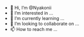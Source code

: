 - 👋 Hi, I’m @Nyakonii
- 👀 I’m interested in ...
- 🌱 I’m currently learning ...
- 💞️ I’m looking to collaborate on ...
- 📫 How to reach me ...

<!---
Nyakonii/Nyakonii is a ✨ special ✨ repository because its `README.md` (this file) appears on your GitHub profile.
You can click the Preview link to take a look at your changes.
--->
